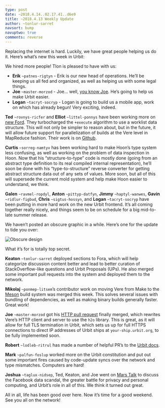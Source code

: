 ```yaml
---
type: post
date: ~2018.4.14..02.17.41..d6e9
title: ~2018.4.13 Weekly Update
author: ~tonlur-sarret
navsort: bump
navuptwo: true
comments: reverse
---
```


Replacing the internet is hard. Luckily, we have great people helping us do it. Here’s what’s new this week in Urbit:

We hired more people! Tlon is pleased to have with us:

- **Erik** `~patnes-rigtyn` - Erik is our new head of operations. He’ll be keeping us all fed and organized, as well as helping us with some legal things.
- **Joe** `~master-morzod` - Joe... well, [you know Joe](https://joemfb.github.io/ez-urbits/). He’s going to help us make Urbit easier.
- **Logan** `~tacryt-socryp` - Logan is going to build us a mobile app, work on which has already begun! Very exciting, indeed.

**Ted** `~rovnys-ricfer` and **Elliot** `~littel-ponnys` have been working more on [new Ford](https://fora.urbit.org/proposals/posts/~2018.3.15..04.24.35..a47f~/). They turbocharged the `+execute` algorithm to use a worklist data structure. This will not only be simpler to reason about, but in the future, it will allow future support for parallelization of builds at the Vere level in MapReduce fashion. Their work is on [Github](https://github.com/urbit/arvo/tree/ford-turbo).

**Curtis** `~sorreg-namtyv` has been working hard to make Hoon’s type system less confusing, as well as working on the problem of data inspection in Hoon. Now that his “structure-to-type” code is mostly done (going from an abstract type definition to its real compiled internal representation), he’ll soon be done with his “type-to-structure” reverse converter for getting abstract structure data out of any sets of values. More soon, but all of this will supersede the current mold system and help make Hoon easier to understand, we think.

**Galen** `~ravmel-ropdyl`, **Anton** `~pittyp-datfyn`, **Jimmy** `~haptyl-wanwes`, **Gavin** `~ridlur-figbud`, **Chris** `~sigtus-hossyn`, and **Logan** `~tacryt-socryp` have been putting in more hard work on the new Urbit frontend. It’s all coming together really nicely, and things seem to be on schedule for a big mid-to-late summer release.

We haven’t posted an obscure graphic in a while. Here’s one for the update to tide you over:

![Obscure design](https://storage.googleapis.com/media.urbit.org/fora/~2018-4-13-weekly-update--1.png)

What it’s for is totally top secret.

**Keaton** `~tonlur-sarret` deployed sections to Fora, which will help categorize discussion content better and lead to better curation of StackOverflow-like questions and Urbit Proposals (UPs). He also merged some important pull requests into the system and deployed them to the network.

**Mikolaj** `~ponmep-litsem`’s contributor work on moving Vere from Make to the [Meson](https://github.com/mesonbuild/meson) build system was merged this week. This solves several issues with bundling of dependencies, as well as making binary builds generally faster. Great work!

**Joe** `~master-morzod` got his [HTTP pull request](https://github.com/urbit/urbit/pull/942) finally merged, which rewrites Vere’s HTTP client and server to use the `h2o` library. This is great, as it will allow for full TLS termination in Urbit, which sets us up for full HTTPS connections to direct IP addresses of Urbit ships at `your-ship.urbit.org`, to be fully implemented soon.

**Robert** `~lodleb-ritrul` has made a number of helpful PR’s  to the [Urbit docs](https://github.com/urbit/docs).

**Mark** `~palfun-foslup` worked more on the Urbit constitution and put out some important fires caused by code-update syncs over the network and type mismatches. Computers are hard!

**Joshua** `~taglux-nidsep`, Ted, Keaton, and Joe went on [Mars Talk](https://www.youtube.com/watch?v=EZKNLcdRbE0) to discuss the Facebook data scandal, the greater battle for privacy and personal computing, and Urbit’s role in all of this. We think it turned out great.

All in all, life has been good over here. Now it’s time for a good weekend. See you all on the network!
